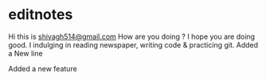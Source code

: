 # editnotes
Hi this is shivagh514@gmail.com
How are you doing ?
I hope you are doing good.
I indulging in reading newspaper, writing code & practicing git.
Added a New line

Added a new feature
